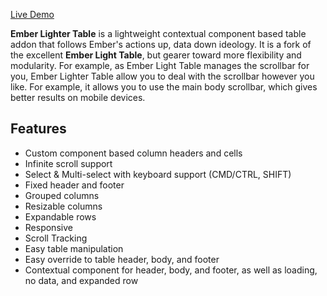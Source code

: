 [Live Demo][demo]

**Ember Lighter Table** is a lightweight contextual component based table addon that follows Ember's actions up, data down ideology. It is a fork of the excellent **Ember Light Table**, but gearer toward more flexibility and modularity. For example, as Ember Light Table manages the scrollbar for you, Ember Lighter Table allow you to deal with the scrollbar however you like. For example, it allows you to use the main body scrollbar, which gives better results on mobile devices.

## Features

- Custom component based column headers and cells
- Infinite scroll support
- Select & Multi-select with keyboard support (CMD/CTRL, SHIFT)
- Fixed header and footer
- Grouped columns
- Resizable columns
- Expandable rows
- Responsive
- Scroll Tracking
- Easy table manipulation
- Easy override to table header, body, and footer
- Contextual component for header, body, and footer, as well as loading, no data, and expanded row

[demo]: https://plcarmel.github.io/ember-lighter-table/

